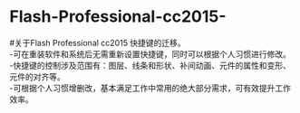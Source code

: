 # Flash-Professional-cc2015-
#关于Flash Professional cc2015 快捷键的迁移。
 <br/>
-可在重装软件和系统后无需重新设置快捷键，同时可以根据个人习惯进行修改。
<br/>
-快捷键的控制涉及范围有：图层、线条和形状、补间动画、元件的属性和变形、元件的对齐等。
 <br/>
-可根据个人习惯增删改，基本满足工作中常用的绝大部分需求，可有效提升工作效率。
